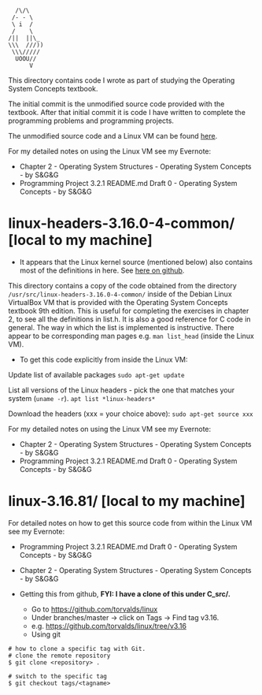 ```
  /\/\
 /- - \
 \ i  /
 /    \
/||  ||\_
\\\  ///))
 \\\/////
  UOOU//
      V
```

This directory contains code I wrote as part of studying the Operating System
Concepts textbook.


The initial commit is the unmodified source code provided with the textbook.
After that initial commit it is code I have written to complete the programming
problems and programming projects.


The unmodified source code and a Linux VM can be found
[here](https://www.os-book.com/OS9/).

For my detailed notes on using the Linux VM see my Evernote:
* Chapter 2 - Operating System Structures - Operating System Concepts - by S&G&G
* Programming Project 3.2.1 README.md Draft 0 - Operating System Concepts - by S&G&G

# linux-headers-3.16.0-4-common/ \[local to my machine\]

* It appears that the Linux kernel source (mentioned below) also contains most of the definitions in here. See [here on github](https://github.com/torvalds/linux/tree/master/include/linux). 

This directory contains a copy of the code obtained from the directory `/usr/src/linux-headers-3.16.0-4-common/` inside of the Debian Linux VirtualBox VM that is provided with the Operating System Concepts textbook 9th edition. This is useful for completing the exercises in chapter 2, to see all the definitions in list.h. It is also a good reference for C code in general. The way in which the list is implemented is instructive. There appear to be corresponding man pages e.g. `man list_head` (inside the Linux VM).

* To get this code explicitly from inside the Linux VM:

Update list of available packages
`sudo apt-get update`

List all versions of the Linux headers - pick the one that matches your system (`uname -r`).
`apt list *linux-headers*`

Download the headers (xxx = your choice above):
`sudo apt-get source xxx`

For my detailed notes on using the Linux VM see my Evernote:
* Chapter 2 - Operating System Structures - Operating System Concepts - by S&G&G
* Programming Project 3.2.1 README.md Draft 0 - Operating System Concepts - by S&G&G

# linux-3.16.81/ \[local to my machine\]

For detailed notes on how to get this source code from within the Linux VM see my Evernote:
* Programming Project 3.2.1 README.md Draft 0 - Operating System Concepts - by S&G&G
* Chapter 2 - Operating System Structures - Operating System Concepts - by S&G&G

* Getting this from github, **FYI: I have a clone of this under C_src/.**
    * Go to https://github.com/torvalds/linux
    * Under branches/master -> click on Tags -> Find tag v3.16.
    * e.g. https://github.com/torvalds/linux/tree/v3.16
    * Using git 
```
# how to clone a specific tag with Git.
# clone the remote repository
$ git clone <repository> .
 
# switch to the specific tag
$ git checkout tags/<tagname>
```
